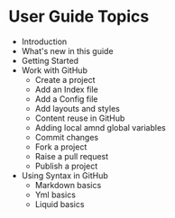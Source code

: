# User Guide Topics

- Introduction
- What's new in this guide
- Getting Started
- Work with GitHub
  - Create a project
  - Add an Index file
  - Add a Config file
  - Add layouts and styles
  - Content reuse in GitHub
  - Adding local amnd global variables
  - Commit changes
  - Fork a project
  - Raise a pull request
  - Publish a project
- Using Syntax in GitHub
  - Markdown basics
  - Yml basics
  - Liquid basics



